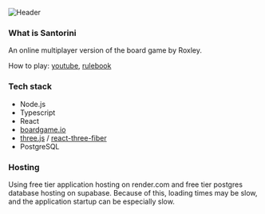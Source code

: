 ![Header](./public/header.png)

### What is Santorini

An online multiplayer version of the board game by Roxley.

How to play: [youtube](https://www.youtube.com/watch?v=EZi-MZEylRQ), [rulebook](http://files.roxley.com/Santorini-Rulebook-Web-2016.08.14.pdf)

### Tech stack

- Node.js
- Typescript
- React
- [boardgame.io](https://boardgame.io/)
- [three.js](https://threejs.org/) / [react-three-fiber](https://github.com/pmndrs/react-three-fiber)
- PostgreSQL

### Hosting

Using free tier application hosting on render.com and free tier postgres database hosting on supabase. Because of this, loading times may be slow, and the application startup can be especially slow.
